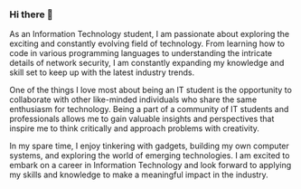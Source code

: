### Hi there 👋

As an Information Technology student, I am passionate about exploring the exciting and constantly evolving field of technology. From learning how to code in various programming languages to understanding the intricate details of network security, I am constantly expanding my knowledge and skill set to keep up with the latest industry trends.

One of the things I love most about being an IT student is the opportunity to collaborate with other like-minded individuals who share the same enthusiasm for technology. Being a part of a community of IT students and professionals allows me to gain valuable insights and perspectives that inspire me to think critically and approach problems with creativity.

In my spare time, I enjoy tinkering with gadgets, building my own computer systems, and exploring the world of emerging technologies. I am excited to embark on a career in Information Technology and look forward to applying my skills and knowledge to make a meaningful impact in the industry.

